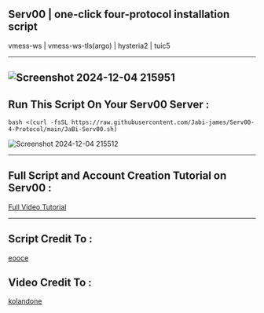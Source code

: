 ## Serv00 | one-click four-protocol installation script 
vmess-ws | vmess-ws-tls(argo) | hysteria2 | tuic5

---
![Screenshot 2024-12-04 215951](https://github.com/user-attachments/assets/5a7b2641-976b-4e65-806a-a78b1003ba4e)
---
## Run This Script On Your Serv00 Server :
```
bash <(curl -fsSL https://raw.githubusercontent.com/Jabi-james/Serv00-4-Protocol/main/JaBi-Serv00.sh)
```
![Screenshot 2024-12-04 215512](https://github.com/user-attachments/assets/2e7e110b-e3f4-46b2-9547-4fbea0c2eb20)

---
## Full Script and Account Creation Tutorial on Serv00 :
[Full Video Tutorial ](https://www.youtube.com/watch?v=myN8g-wZZBQ) 

---
## Script Credit To :
[eooce](https://github.com/eooce) 

## Video Credit To :
[kolandone](https://www.youtube.com/@kolandone/videos)
